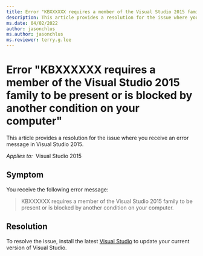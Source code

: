 ```yaml
---
title: Error "KBXXXXXX requires a member of the Visual Studio 2015 family to be present or is blocked by another condition on your computer"
description: This article provides a resolution for the issue where you receive the error "KBXXXXXX requires a member of the Visual Studio 2015 family to be present or is blocked by another condition on your computer".
ms.date: 04/02/2022
author: jasonchlus
ms.author: jasonchlus
ms.reviewer: terry.g.lee
---
```

# Error "KBXXXXXX requires a member of the Visual Studio 2015 family to be present or is blocked by another condition on your computer"

This article provides a resolution for the issue where you receive an error message in Visual Studio 2015.

_Applies to:_&nbsp; Visual Studio 2015

## Symptom

You receive the following error message:

> KBXXXXXX requires a member of the Visual Studio 2015 family to be present or is blocked by another condition on your computer.

## Resolution

To resolve the issue, install the latest [Visual Studio](https://visualstudio.microsoft.com/downloads/) to update your current version of Visual Studio.
